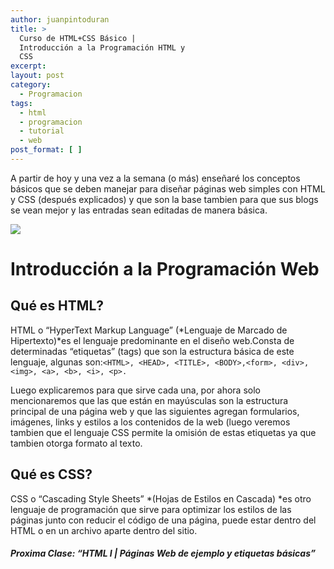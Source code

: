 ```yaml
---
author: juanpintoduran
title: >
  Curso de HTML+CSS Básico |
  Introducción a la Programación HTML y
  CSS
excerpt:
layout: post
category:
  - Programacion
tags:
  - html
  - programacion
  - tutorial
  - web
post_format: [ ]
---
```

A partir de hoy y una vez a la semana (o más) enseñaré los conceptos básicos que se deben manejar para diseñar páginas web simples con HTML y CSS (después explicados) y que son la base tambien para que sus blogs se vean mejor y las entradas sean editadas de manera básica.

[![][2]][2]

# Introducción a la Programación Web

## Qué es HTML?

HTML o “HyperText Markup Language” (*Lenguaje de Marcado de Hipertexto)*es el lenguaje predominante en el diseño web.Consta de determinadas “etiquetas” (tags) que son la estructura básica de este lenguaje, algunas son:`<HTML>, <HEAD>, <TITLE>, <BODY>,<form>, <div>, <img>, <a>, <b>, <i>, <p>.`

Luego explicaremos para que sirve cada una, por ahora solo mencionaremos que las que están en mayúsculas son la estructura principal de una página web y que las siguientes agregan formularios, imágenes, links y estilos a los contenidos de la web (luego veremos tambien que el lenguaje CSS permite la omisión de estas etiquetas ya que tambien otorga formato al texto.

## Qué es CSS?

CSS o “Cascading Style Sheets” *(Hojas de Estilos en Cascada) *es otro lenguaje de programación que sirve para optimizar los estilos de las páginas junto con reducir el código de una página, puede estar dentro del HTML o en un archivo aparte dentro del sitio.

##### Proxima Clase: “HTML I | Páginas Web de ejemplo y etiquetas básicas”

 
 [2]: http://cabargas.com/blog/wp-content/uploads/2011/09/Pantallazo-de-2011-09-22-004740.png